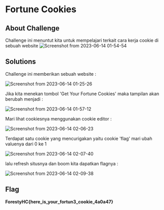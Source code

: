 # Fortune Cookies

## About Challenge
Challenge ini menuntut kita untuk mempelajari terkait cara kerja cookie di sebuah website
![Screenshot from 2023-06-14 01-54-54](https://github.com/yogasungkowo/CTF-WRITEUP/assets/93362737/a5cbed60-8f3d-4619-b775-1680a73fd1df)

## Solutions
Challenge ini memberikan sebuah website :

![Screenshot from 2023-06-14 01-25-26](https://github.com/yogasungkowo/CTF-WRITEUP/assets/93362737/96df44b6-2f51-4c32-936e-fb23845da25c)

Jika kita menekan tombol 'Get Your Fortune Cookies' maka tampilan akan berubah menjadi :

![Screenshot from 2023-06-14 01-57-12](https://github.com/yogasungkowo/CTF-WRITEUP/assets/93362737/2ec27250-2a68-49cb-8eb7-b01e80888500)

Mari lihat cookiesnya menggunakan cookie editor :

![Screenshot from 2023-06-14 02-06-23](https://github.com/yogasungkowo/CTF-WRITEUP/assets/93362737/4eb82466-d62d-482f-a059-daa7a3f88f24)

Terdapat satu cookie yang mencurigakan yaitu cookie 'flag' mari ubah valuenya dari 0 ke 1

![Screenshot from 2023-06-14 02-07-40](https://github.com/yogasungkowo/CTF-WRITEUP/assets/93362737/1c1d9ba0-9ae9-4e65-873b-8e15e6d27d59)

lalu refresh situsnya dan boom kita dapatkan flagnya :

![Screenshot from 2023-06-14 02-09-38](https://github.com/yogasungkowo/CTF-WRITEUP/assets/93362737/e27337a4-40fd-433f-837b-05d9666a8ec2)

## Flag

**ForestyHC{here_is_your_fortun3_cookie_4a0a47}**


